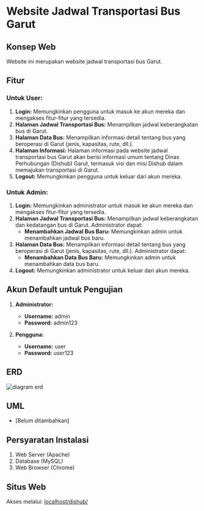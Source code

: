# Website Jadwal Transportasi Bus Garut

## Konsep Web

Website ini merupakan website jadwal transportasi bus Garut.

## Fitur

### Untuk User:

1. **Login:** Memungkinkan pengguna untuk masuk ke akun mereka dan mengakses fitur-fitur yang tersedia.
2. **Halaman Jadwal Transportasi Bus:** Menampilkan jadwal keberangkatan bus di Garut.
3. **Halaman Data Bus:** Menampilkan informasi detail tentang bus yang beroperasi di Garut (jenis, kapasitas, rute, dll.). 
4. **Halaman Informasi:** Halaman informasi pada website jadwal transportasi bus Garut akan berisi informasi umum tentang Dinas Perhubungan (Dishub) Garut, termasuk visi dan misi Dishub dalam memajukan transportasi di Garut.
5. **Logout:** Memungkinkan pengguna untuk keluar dari akun mereka.

### Untuk Admin:

1. **Login:** Memungkinkan administrator untuk masuk ke akun mereka dan mengakses fitur-fitur yang tersedia.
2. **Halaman Jadwal Transportasi Bus:** Menampilkan jadwal keberangkatan dan kedatangan bus di Garut. Administrator dapat:
    - **Menambahkan Jadwal Bus Baru:** Memungkinkan admin untuk menambahkan jadwal bus baru.
3. **Halaman Data Bus:** Menampilkan informasi detail tentang bus yang beroperasi di Garut (jenis, kapasitas, rute, dll.). Administrator dapat:
    - **Menambahkan Data Bus Baru:** Memungkinkan admin untuk menambahkan data bus baru.
4. **Logout:** Memungkinkan administrator untuk keluar dari akun mereka.

## Akun Default untuk Pengujian

1. **Administrator:**
    - **Username:** admin
    - **Password:** admin123

2. **Pengguna:**
    - **Username:** user
    - **Password:** user123

## ERD

![diagram erd](image/erd.jpg)

## UML

- [Belum ditambahkan]

## Persyaratan Instalasi

1. Web Server (Apache)
2. Database (MySQL)
3. Web Browser (Chrome)

## Situs Web

Akses melalui: [localhost/dishub/](http://localhost/dishub/)
